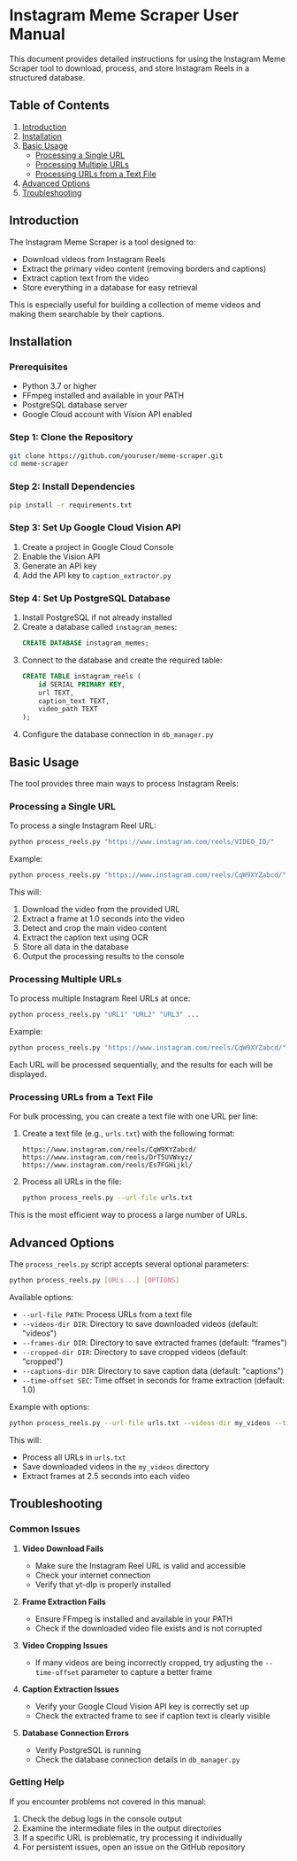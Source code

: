 # Instagram Meme Scraper User Manual

This document provides detailed instructions for using the Instagram Meme Scraper tool to download, process, and store Instagram Reels in a structured database.

## Table of Contents

1. [Introduction](#introduction)
2. [Installation](#installation)
3. [Basic Usage](#basic-usage)
   - [Processing a Single URL](#processing-a-single-url)
   - [Processing Multiple URLs](#processing-multiple-urls) 
   - [Processing URLs from a Text File](#processing-urls-from-a-text-file)
4. [Advanced Options](#advanced-options)
5. [Troubleshooting](#troubleshooting)

## Introduction

The Instagram Meme Scraper is a tool designed to:
- Download videos from Instagram Reels
- Extract the primary video content (removing borders and captions)
- Extract caption text from the video
- Store everything in a database for easy retrieval

This is especially useful for building a collection of meme videos and making them searchable by their captions.

## Installation

### Prerequisites

- Python 3.7 or higher
- FFmpeg installed and available in your PATH
- PostgreSQL database server
- Google Cloud account with Vision API enabled

### Step 1: Clone the Repository

```bash
git clone https://github.com/youruser/meme-scraper.git
cd meme-scraper
```

### Step 2: Install Dependencies

```bash
pip install -r requirements.txt
```

### Step 3: Set Up Google Cloud Vision API

1. Create a project in Google Cloud Console
2. Enable the Vision API
3. Generate an API key
4. Add the API key to `caption_extractor.py`

### Step 4: Set Up PostgreSQL Database

1. Install PostgreSQL if not already installed
2. Create a database called `instagram_memes`:
   ```sql
   CREATE DATABASE instagram_memes;
   ```
3. Connect to the database and create the required table:
   ```sql
   CREATE TABLE instagram_reels (
       id SERIAL PRIMARY KEY,
       url TEXT,
       caption_text TEXT,
       video_path TEXT
   );
   ```
4. Configure the database connection in `db_manager.py`

## Basic Usage

The tool provides three main ways to process Instagram Reels:

### Processing a Single URL

To process a single Instagram Reel URL:

```bash
python process_reels.py "https://www.instagram.com/reels/VIDEO_ID/"
```

Example:
```bash
python process_reels.py "https://www.instagram.com/reels/CqW9XYZabcd/"
```

This will:
1. Download the video from the provided URL
2. Extract a frame at 1.0 seconds into the video
3. Detect and crop the main video content
4. Extract the caption text using OCR
5. Store all data in the database
6. Output the processing results to the console

### Processing Multiple URLs

To process multiple Instagram Reel URLs at once:

```bash
python process_reels.py "URL1" "URL2" "URL3" ...
```

Example:
```bash
python process_reels.py "https://www.instagram.com/reels/CqW9XYZabcd/" "https://www.instagram.com/reels/DrT5UVWxyz/"
```

Each URL will be processed sequentially, and the results for each will be displayed.

### Processing URLs from a Text File

For bulk processing, you can create a text file with one URL per line:

1. Create a text file (e.g., `urls.txt`) with the following format:
   ```
   https://www.instagram.com/reels/CqW9XYZabcd/
   https://www.instagram.com/reels/DrT5UVWxyz/
   https://www.instagram.com/reels/Es7FGHijkl/
   ```

2. Process all URLs in the file:
   ```bash
   python process_reels.py --url-file urls.txt
   ```

This is the most efficient way to process a large number of URLs.

## Advanced Options

The `process_reels.py` script accepts several optional parameters:

```bash
python process_reels.py [URLs...] [OPTIONS]
```

Available options:

- `--url-file PATH`: Process URLs from a text file
- `--videos-dir DIR`: Directory to save downloaded videos (default: "videos")
- `--frames-dir DIR`: Directory to save extracted frames (default: "frames")
- `--cropped-dir DIR`: Directory to save cropped videos (default: "cropped")
- `--captions-dir DIR`: Directory to save caption data (default: "captions")
- `--time-offset SEC`: Time offset in seconds for frame extraction (default: 1.0)

Example with options:
```bash
python process_reels.py --url-file urls.txt --videos-dir my_videos --time-offset 2.5
```

This will:
- Process all URLs in `urls.txt`
- Save downloaded videos in the `my_videos` directory
- Extract frames at 2.5 seconds into each video

## Troubleshooting

### Common Issues

1. **Video Download Fails**
   - Make sure the Instagram Reel URL is valid and accessible
   - Check your internet connection
   - Verify that yt-dlp is properly installed

2. **Frame Extraction Fails**
   - Ensure FFmpeg is installed and available in your PATH
   - Check if the downloaded video file exists and is not corrupted

3. **Video Cropping Issues**
   - If many videos are being incorrectly cropped, try adjusting the `--time-offset` parameter to capture a better frame

4. **Caption Extraction Issues**
   - Verify your Google Cloud Vision API key is correctly set up
   - Check the extracted frame to see if caption text is clearly visible

5. **Database Connection Errors**
   - Verify PostgreSQL is running
   - Check the database connection details in `db_manager.py`

### Getting Help

If you encounter problems not covered in this manual:

1. Check the debug logs in the console output
2. Examine the intermediate files in the output directories
3. If a specific URL is problematic, try processing it individually
4. For persistent issues, open an issue on the GitHub repository 